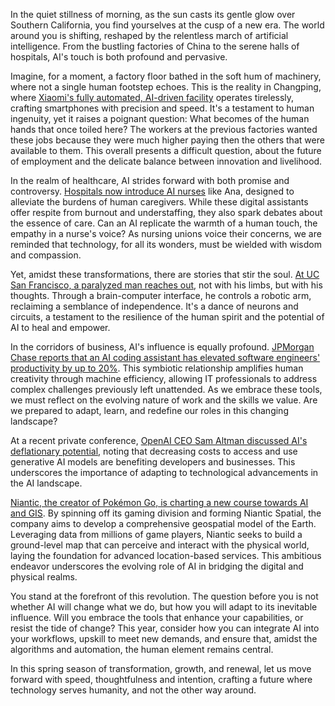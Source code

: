 In the quiet stillness of morning, as the sun casts its gentle glow over Southern California, you find yourselves at the cusp of a new era. The world around you is shifting, reshaped by the relentless march of artificial intelligence. From the bustling factories of China to the serene halls of hospitals, AI's touch is both profound and pervasive.

  

Imagine, for a moment, a factory floor bathed in the soft hum of machinery, where not a single human footstep echoes. This is the reality in Changping, where [Xiaomi's fully automated, AI-driven facility](https://mcas-proxyweb.mcas.ms/certificate-checker?login=false&originalUrl=https%3A%2F%2Fwww.news.com.au.mcas.ms%2Ffinance%2Fbusiness%2Fmanufacturing%2Fchinese-companys-dark-factory-will-no-human-workers-soon-be-the-norm%2Fnews-story%2F9468c5bc380108deba4e55a95d6c28d4%3FMcasTsid%3D11522&McasCSRF=55276e28c5108cb310cf3cd7b085f5ecf5f2729bc0623bee6f93fb4cec968e92) operates tirelessly, crafting smartphones with precision and speed. It's a testament to human ingenuity, yet it raises a poignant question: What becomes of the human hands that once toiled here? The workers at the previous factories wanted these jobs because they were much higher paying then the others that were available to them. This overall presents a difficult question, about the future of employment and the delicate balance between innovation and livelihood.

  

In the realm of healthcare, AI strides forward with both promise and controversy. [Hospitals now introduce AI nurses](https://mcas-proxyweb.mcas.ms/certificate-checker?login=false&originalUrl=https%3A%2F%2Fapnews.com.mcas.ms%2Farticle%2Fartificial-intelligence-ai-nurses-hospitals-health-care-3e41c0a2768a3b4c5e002270cc2abe23%3FMcasTsid%3D11522&McasCSRF=55276e28c5108cb310cf3cd7b085f5ecf5f2729bc0623bee6f93fb4cec968e92) like Ana, designed to alleviate the burdens of human caregivers. While these digital assistants offer respite from burnout and understaffing, they also spark debates about the essence of care. Can an AI replicate the warmth of a human touch, the empathy in a nurse's voice? As nursing unions voice their concerns, we are reminded that technology, for all its wonders, must be wielded with wisdom and compassion.

  

Yet, amidst these transformations, there are stories that stir the soul. [At UC San Francisco, a paralyzed man reaches out](https://mcas-proxyweb.mcas.ms/certificate-checker?login=false&originalUrl=https%3A%2F%2Fpeople.com.mcas.ms%2Fscientists-create-robotic-arm-that-paralyzed-man-can-control-with-his-thoughts-11697185%3FMcasTsid%3D11522&McasCSRF=55276e28c5108cb310cf3cd7b085f5ecf5f2729bc0623bee6f93fb4cec968e92), not with his limbs, but with his thoughts. Through a brain-computer interface, he controls a robotic arm, reclaiming a semblance of independence. It's a dance of neurons and circuits, a testament to the resilience of the human spirit and the potential of AI to heal and empower.

  

In the corridors of business, AI's influence is equally profound. [JPMorgan Chase reports that an AI coding assistant has elevated software engineers' productivity by up to 20%](https://mcas-proxyweb.mcas.ms/certificate-checker?login=false&originalUrl=https%3A%2F%2Fnypost.com.mcas.ms%2F2025%2F03%2F14%2Fbusiness%2Fjpmorgan-credits-coding-assistant-tool-for-boosting-engineers-efficiency%2F%3FMcasTsid%3D11522&McasCSRF=55276e28c5108cb310cf3cd7b085f5ecf5f2729bc0623bee6f93fb4cec968e92). This symbiotic relationship amplifies human creativity through machine efficiency, allowing IT professionals to address complex challenges previously left unattended. As we embrace these tools, we must reflect on the evolving nature of work and the skills we value. Are we prepared to adapt, learn, and redefine our roles in this changing landscape?​

  

At a recent private conference, [OpenAI CEO Sam Altman discussed AI's deflationary potential](https://mcas-proxyweb.mcas.ms/certificate-checker?login=false&originalUrl=https%3A%2F%2Fwww.businessinsider.com.mcas.ms%2Fsam-altman-openai-ai-gpu-private-conference-morgan-stanley-2025-3%3FMcasTsid%3D11522&McasCSRF=55276e28c5108cb310cf3cd7b085f5ecf5f2729bc0623bee6f93fb4cec968e92), noting that decreasing costs to access and use generative AI models are benefiting developers and businesses. This underscores the importance of adapting to technological advancements in the AI landscape.​

  

[Niantic, the creator of Pokémon Go, is charting a new course towards AI and GIS](https://mcas-proxyweb.mcas.ms/certificate-checker?login=false&originalUrl=https%3A%2F%2Fnianticlabs.com.mcas.ms%2Fnews%2Fniantic-next-chapter%3Fhl%3Den%26McasTsid%3D11522&McasCSRF=55276e28c5108cb310cf3cd7b085f5ecf5f2729bc0623bee6f93fb4cec968e92). By spinning off its gaming division and forming Niantic Spatial, the company aims to develop a comprehensive geospatial model of the Earth. Leveraging data from millions of game players, Niantic seeks to build a ground-level map that can perceive and interact with the physical world, laying the foundation for advanced location-based services. This ambitious endeavor underscores the evolving role of AI in bridging the digital and physical realms.​

  

You stand at the forefront of this revolution. The question before you is not whether AI will change what we do, but how you will adapt to its inevitable influence. Will you embrace the tools that enhance your capabilities, or resist the tide of change? This year, consider how you can integrate AI into your workflows, upskill to meet new demands, and ensure that, amidst the algorithms and automation, the human element remains central.

  

In this spring season of transformation, growth, and renewal, let us move forward with speed, thoughtfulness and intention, crafting a future where technology serves humanity, and not the other way around.